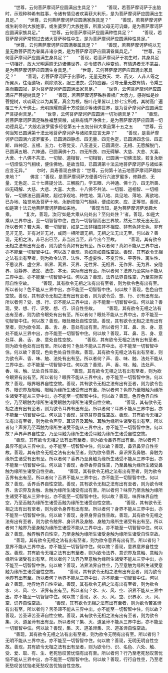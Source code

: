 <!-- { "loadSidebar": true } -->
　　“世尊，云何菩萨摩诃萨应圆满出生具足？”
　　“善现，若菩萨摩诃萨于出胎时，示现种种希有胜事，令诸有情见者欢喜获大利乐，是为菩萨摩诃萨应圆满出生具足。”
　　“世尊，云何菩萨摩诃萨应圆满家族具足？”
　　“善现，若菩萨摩诃萨或生刹帝利大族姓家，或生婆罗门大族姓家，所禀父母无可讥嫌，是为菩萨摩诃萨应圆满家族具足。”
　　“世尊，云何菩萨摩诃萨应圆满种性具足？”
　　“善现，若菩萨摩诃萨常预过去诸大菩萨种性中生，是为菩萨摩诃萨应圆满种性具足。”
　　“世尊，云何菩萨摩诃萨应圆满眷属具足？”
　　“善现，若菩萨摩诃萨纯以无量无数菩萨而为眷属非诸杂类，是为菩萨摩诃萨应圆满眷属具足。”
　　“世尊，云何菩萨摩诃萨应圆满生身具足？”
　　“善现，若菩萨摩诃萨于初生时，其身具足一切相好，放大光明遍照无边诸佛世界，亦令彼界六种变动，有情遇者无不蒙益，是为菩萨摩诃萨应圆满生身具足。”
　　“世尊，云何菩萨摩诃萨应圆满出家具足？”
　　“善现，若菩萨摩诃萨于出家时，无量无数天、龙、药叉、人非人等之所翼从，往诣道场，剃除须发，服三法衣，受持应器，引导无量无数有情，令乘三乘而趣圆寂，是为菩萨摩诃萨应圆满出家具足。”
　　“世尊，云何菩萨摩诃萨应圆满庄严菩提树具足？”
　　“善现，若菩萨摩诃萨殊胜善根广大愿力，感得如是妙菩提树，吠琉璃宝以为其茎，真金为根，枝叶花果皆以上妙七宝所成，其树高广遍覆三千大千佛土，光明照耀周遍十方殑伽沙等诸佛世界，是为菩萨摩诃萨应圆满庄严菩提树具足。”
　　“世尊，云何菩萨摩诃萨应圆满一切功德具足？”
　　“善现，若菩萨摩诃萨满足殊胜福慧资粮，成熟有情严净佛土，是为菩萨摩诃萨应圆满一切功德具足。”
大般若波罗蜜多经卷第五十五初分辩大乘品第十五之五
　　“世尊，云何当知已圆满第十法云地菩萨摩诃萨与诸如来应言无异？”
　　“善现，是菩萨摩诃萨已圆满六波罗蜜多，已圆满四静虑、四无量、四无色定，已圆满四念住、四正断、四神足、五根、五力、七等觉支、八圣道支，已圆满空、无相、无愿解脱门，已圆满五眼、六神通，已圆满佛十力、四无所畏、四无碍解、大慈、大悲、大喜、大舍、十八佛不共法、一切智、道相智、一切相智，已圆满一切佛法故，若复永断一切烦恼习气相续，便住佛地。是故当知，已圆满第十法云地菩萨摩诃萨与诸如来应言无异。”
　　尔时，具寿善现白佛言：“世尊，云何第十法云地菩萨摩诃萨趣如来地？”
　　佛言：“善现，是菩萨摩诃萨方便善巧行六波罗蜜多，修静虑、无量、无色定、三十七菩提分法、三解脱门，学五眼、六神通、佛十力、四无所畏、四无碍解、大慈、大悲、大喜、大舍、十八佛不共法、一切智、道相智、一切相智，一切佛法已圆满故，超过净观地、种性地、第八地、具见地、薄地、离欲地、已办地、独觉地及菩萨十地，永断烦恼习气相续，便成如来、应、正等觉。善现，如是第十法云地菩萨摩诃萨趣如来地。
　　“善现当知，是为菩萨摩诃萨发趣大乘。
　　“复次，善现，汝问‘如是大乘从何处出？至何处住？’者。善现，如是大乘从三界中出，至一切智智中住，由为一切智智而出三界故，然无二故无出无至。所以者何？若大乘、若一切智智，如是二法非相应非不相应、非有色非无色、非有见非无见、非有对非无对，咸同一相所谓无相，无相之法无出无至。何以故？善现，无相之法，非已出已至，非当出当至，非今出今至故。
　　“善现，其有欲令无相之法有出有至者，则为欲令真如有出有至。所以者何？真如不能从三界中出，亦不能至一切智智中住。何以故？善现，真如真如自性空故。善现，其有欲令无相之法有出有至者，则为欲令法界、法性、不虚妄性、不变异性、平等性、离生性、不思议界、虚空界、断界、离界、灭界、无性界、无相界、无作界、无为界、安隐界、寂静界、法定、法住、本无、实际有出有至。所以者何？法界乃至实际不能从三界中出，亦不能至一切智智中住。何以故？善现，法界法界自性空，乃至实际实际自性空故。
　　“善现，其有欲令无相之法有出有至者，则为欲令色有出有至。所以者何？色不能从三界中出，亦不能至一切智智中住。何以故？善现，色色自性空故。善现，其有欲令无相之法有出有至者，则为欲令受、想、行、识有出有至。所以者何？受、想、行、识不能从三界中出，亦不能至一切智智中住。何以故？善现，受、想、行、识受、想、行、识自性空故。
　　“善现，其有欲令无相之法有出有至者，则为欲令眼处有出有至。所以者何？眼处不能从三界中出，亦不能至一切智智中住。何以故？善现，眼处眼处自性空故。善现，其有欲令无相之法有出有至者，则为欲令耳、鼻、舌、身、意处有出有至。所以者何？耳、鼻、舌、身、意处不能从三界中出，亦不能至一切智智中住。何以故？善现，耳、鼻、舌、身、意处耳、鼻、舌、身、意处自性空故。
　　“善现，其有欲令无相之法有出有至者，则为欲令色处有出有至。所以者何？色处不能从三界中出，亦不能至一切智智中住。何以故？善现，色处色处自性空故。善现，其有欲令无相之法有出有至者，则为欲令声、香、味、触、法处有出有至。所以者何？声、香、味、触、法处不能从三界中出，亦不能至一切智智中住。何以故？善现，声、香、味、触、法处声、香、味、触、法处自性空故。
　　“善现，其有欲令无相之法有出有至者，则为欲令眼界有出有至。所以者何？眼界不能从三界中出，亦不能至一切智智中住。何以故？善现，眼界眼界自性空故。善现，其有欲令无相之法有出有至者，则为欲令色界、眼识界及眼触、眼触为缘所生诸受有出有至。所以者何？色界乃至眼触为缘所生诸受不能从三界中出，亦不能至一切智智中住。何以故？善现，色界色界自性空，乃至眼触为缘所生诸受眼触为缘所生诸受自性空故。
　　“善现，其有欲令无相之法有出有至者，则为欲令耳界有出有至。所以者何？耳界不能从三界中出，亦不能至一切智智中住。何以故？善现，耳界耳界自性空故。善现，其有欲令无相之法有出有至者，则为欲令声界、耳识界及耳触、耳触为缘所生诸受有出有至。所以者何？声界乃至耳触为缘所生诸受不能从三界中出，亦不能至一切智智中住。何以故？声界声界自性空，乃至耳触为缘所生诸受耳触为缘所生诸受自性空故。
　　“善现，其有欲令无相之法有出有至者，则为欲令鼻界有出有至。所以者何？鼻界不能从三界中出，亦不能至一切智智中住。何以故？善现，鼻界鼻界自性空故。善现，其有欲令无相之法有出有至者，则为欲令香界、鼻识界及鼻触、鼻触为缘所生诸受有出有至。所以者何？香界乃至鼻触为缘所生诸受不能从三界中出，亦不能至一切智智中住。何以故？善现，香界香界自性空，乃至鼻触为缘所生诸受鼻触为缘所生诸受自性空故。
　　“善现，其有欲令无相之法有出有至者，则为欲令舌界有出有至。所以者何？舌界不能从三界中出，亦不能至一切智智中住。何以故？善现，舌界舌界自性空故。善现，其有欲令无相之法有出有至者，则为欲令味界、舌识界及舌触、舌触为缘所生诸受有出有至。所以者何？味界乃至舌触为缘所生诸受不能从三界中出，亦不能至一切智智中住。何以故？善现，味界味界自性空，乃至舌触为缘所生诸受舌触为缘所生诸受自性空故。
　　“善现，其有欲令无相之法有出有至者，则为欲令身界有出有至。所以者何？身界不能从三界中出，亦不能至一切智智中住。何以故？善现，身界身界自性空故。善现，其有欲令无相之法有出有至者，则为欲令触界、身识界及身触、身触为缘所生诸受有出有至。所以者何？触界乃至身触为缘所生诸受不能从三界中出，亦不能至一切智智中住。何以故？善现，触界触界自性空，乃至身触为缘所生诸受身触为缘所生诸受自性空故。
　　“善现，其有欲令无相之法有出有至者，则为欲令意界有出有至。所以者何？意界不能从三界中出，亦不能至一切智智中住。何以故？善现，意界意界自性空故。善现，其有欲令无相之法有出有至者，则为欲令法界、意识界及意触、意触为缘所生诸受有出有至。所以者何？法界乃至意触为缘所生诸受不能从三界中出，亦不能至一切智智中住。何以故？善现，法界法界自性空，乃至意触为缘所生诸受意触为缘所生诸受自性空故。
　　“善现，其有欲令无相之法有出有至者，则为欲令地界有出有至。所以者何？地界不能从三界中出，亦不能至一切智智中住。何以故？善现，地界地界自性空故。善现，其有欲令无相之法有出有至者，则为欲令水、火、风、空、识界有出有至。所以者何？水、火、风、空、识界不能从三界中出，亦不能至一切智智中住。何以故？善现，水、火、风、空、识界水、火、风、空、识界自性空故。
　　“善现，其有欲令无相之法有出有至者，则为欲令苦圣谛有出有至。所以者何？苦圣谛不能从三界中出，亦不能至一切智智中住。何以故？善现，苦圣谛苦圣谛自性空故。善现，其有欲令无相之法有出有至者，则为欲令集、灭、道圣谛有出有至。所以者何？集、灭、道圣谛不能从三界中出，亦不能至一切智智中住。何以故？善现，集、灭、道圣谛集、灭、道圣谛自性空故。
　　“善现，其有欲令无相之法有出有至者，则为欲令无明有出有至。所以者何？无明不能从三界中出，亦不能至一切智智中住。何以故？善现，无明无明自性空故。善现，其有欲令无相之法有出有至者，则为欲令行、识、名色、六处、触、受、爱、取、有、生、老死愁叹苦忧恼有出有至。所以者何？行乃至老死愁叹苦忧恼不能从三界中出，亦不能至一切智智中住。何以故？善现，行行自性空，乃至老死愁叹苦忧恼老死愁叹苦忧恼自性空故。
